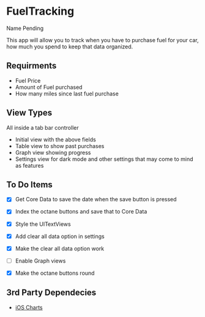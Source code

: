 # FuelTracking
Name Pending


This app will allow you to track when you have to purchase fuel for your car, how much you spend to keep that data organized.

## Requirments
* Fuel Price
* Amount of Fuel purchased
* How many miles since last fuel purchase

## View Types
All inside a tab bar controller
* Initial view with the above fields
* Table view to show past purchases
* Graph view showing progress
* Settings view for dark mode and other settings that may come to mind as features


## To Do Items
- [x] Get Core Data to save the date when the save button is pressed
- [x] Index the octane buttons and save that to Core Data
- [x] Style the UITextViews
- [x] Add clear all data option in settings
- [x] Make the clear all data option work
- [ ] Enable Graph views
- [x] Make the octane buttons round


## 3rd Party Dependecies
* [iOS Charts](https://github.com/danielgindi/Charts)
